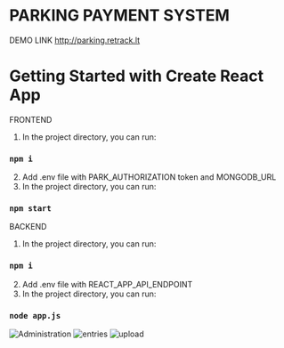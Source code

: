 # PARKING PAYMENT SYSTEM

DEMO LINK
http://parking.retrack.lt

# Getting Started with Create React App

FRONTEND

1. In the project directory, you can run:

### `npm i`

2. Add .env file with PARK_AUTHORIZATION token and MONGODB_URL
3. In the project directory, you can run:

### `npm start`

BACKEND


1. In the project directory, you can run:

### `npm i`

2. Add .env file with REACT_APP_API_ENDPOINT
3. In the project directory, you can run:

### `node app.js`
![Administration](https://github.com/JolitaMilina/parking_project/assets/109171219/6557875b-f6cb-436b-9e9f-cee7ef6be949)
![entries](https://github.com/JolitaMilina/parking_project/assets/109171219/dae847e3-bf17-4e04-b878-59063dad534e)
![upload](https://github.com/JolitaMilina/parking_project/assets/109171219/8889d84d-9526-42bd-bb7f-b3820a77b7ae)




